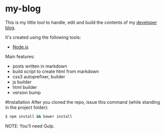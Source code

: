 my-blog
=======

This is my little tool to handle, edit and build the contents of my [developer
blog](http://yourweb.hu).

It's created using the following tools:
 - [Node.js](http://nodejs.org/)

Main features:
 - posts written in markdown
 - build script to create html from markdown
 - css3 autoprefixer, builder
 - js builder
 - html builder
 - version bump

#Installation
After you cloned the repo, issue this command (while standing in the project folder):
```BASH
$ npm install && bower install
```

NOTE: You'll need Gulp.

